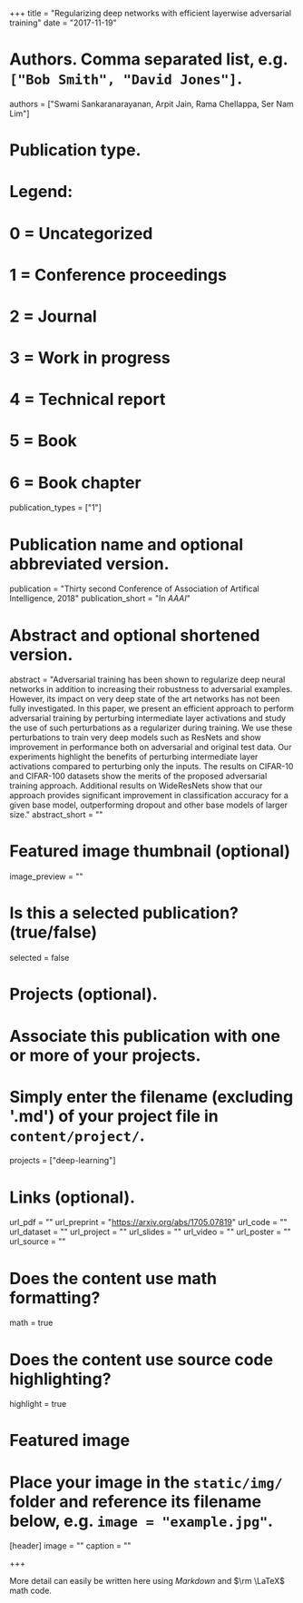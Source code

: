 +++
title = "Regularizing deep networks with efficient layerwise adversarial training"
date = "2017-11-19"

# Authors. Comma separated list, e.g. `["Bob Smith", "David Jones"]`.
authors = ["Swami Sankaranarayanan, Arpit Jain, Rama Chellappa, Ser Nam Lim"]

# Publication type.
# Legend:
# 0 = Uncategorized
# 1 = Conference proceedings
# 2 = Journal
# 3 = Work in progress
# 4 = Technical report
# 5 = Book
# 6 = Book chapter
publication_types = ["1"]

# Publication name and optional abbreviated version.
publication = "Thirty second Conference of Association of Artifical Intelligence, 2018"
publication_short = "In *AAAI*"

# Abstract and optional shortened version.
abstract = "Adversarial training has been shown to regularize deep neural networks in addition to increasing their robustness to adversarial examples. However, its impact on very deep state of the art networks has not been fully investigated. In this paper, we present an efficient approach to perform adversarial training by perturbing intermediate layer activations and study the use of such perturbations as a regularizer during training. We use these perturbations to train very deep models such as ResNets and show improvement in performance both on adversarial and original test data. Our experiments highlight the benefits of perturbing intermediate layer activations compared to perturbing only the inputs. The results on CIFAR-10 and CIFAR-100 datasets show the merits of the proposed adversarial training approach. Additional results on WideResNets show that our approach provides significant improvement in classification accuracy for a given base model, outperforming dropout and other base models of larger size."
abstract_short = ""

# Featured image thumbnail (optional)
image_preview = ""

# Is this a selected publication? (true/false)
selected = false

# Projects (optional).
#   Associate this publication with one or more of your projects.
#   Simply enter the filename (excluding '.md') of your project file in `content/project/`.
projects = ["deep-learning"]

# Links (optional).
url_pdf = ""
url_preprint = "https://arxiv.org/abs/1705.07819"
url_code = ""
url_dataset = ""
url_project = ""
url_slides = ""
url_video = ""
url_poster = ""
url_source = ""

# Does the content use math formatting?
math = true

# Does the content use source code highlighting?
highlight = true

# Featured image
# Place your image in the `static/img/` folder and reference its filename below, e.g. `image = "example.jpg"`.
[header]
image = ""
caption = ""

+++

More detail can easily be written here using *Markdown* and $\rm \LaTeX$ math code.
